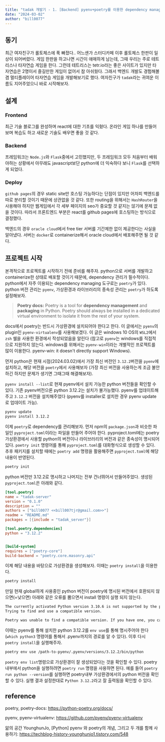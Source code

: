 ```yaml
---
title: "tadak 개발기 - 1. [Backend] pyenv+poetry를 이용한 dependency managing"
date: "2024-03-02"
author: "bill0077"
---
```


## 동기
최근 여자친구가 롤토체스에 푹 빠졌다.. 어느샌가 스터디카페 이후 롤토체스 한판이 일상이 되어버렸다. 게임 한판을 하고나면 시간이 애매하게 남는데, 그때 우리는 주로 테트리스나 타자연습 게임을 한다. 그런데 테트리스는 tetr.io라는 좋은 사이트가 있지만 타자연습은 2명이서 즐길만한 게임이 없어서 참 아쉬웠다. 그래서 백엔드 개발도 경험해볼겸 멀티플레이어 타자연습 게임을 개발해보기로 했다. 여자친구가 `tadak`라는 귀여운 이름도 지어주었으니 바로 시작해보자.

## 설계
### Frontend
최근 기술 블로그를 완성하며 react에 대한 기초를 익혔다. 온라인 게임 하나를 만들어보며 복습도 하고 새로운 기술도 배우면 좋을 것 같다.

### Backend
프레임워크는 `Node.js`와 `Flask`중에서 고민했지만, 두 프레임워크 모두 처음부터 배워야하는 상황에서 아무래도 javascript보단 python에 더 익숙하다 보니 `Flask`를 선택하게 되었다.

### Deploy
`github pages`의 경우 static site만 호스팅 가능하다는 단점이 있지만 어차피 백엔드를 따로 분리할 것이기 때문에 상관없을 것 같다. 또한 routing을 위해서는 `HashRouter`을 사용해야 하지만 웹게임에서 각 세부 페이지의 seo가 중요할 것 같지는 않기에 문제 없을 것이다. 따라서 프론트엔드 부분은 react를 github pages에 호스팅하는 방식으로 결정했다.

백엔드의 경우 `oracle cloud`에서 free tier 서버를 기간제한 없이 제공한다는 사실을 알아냈다. 서버는 `docker`로 containerize해서 oracle cloud에서 배포해주면 될 것 같다.

## 프로젝트 시작
본격적으로 프로젝트를 시작하기 전에 준비를 해주자. python으로 서버를 개발하고 containerize한 상태로 배포할 것이기 때문에, dependency 관리가 필수적이다.
python에서 자주 이용되는 dependency managing 도구로는 `poetry`가 있다. python 버전 관리는 `pyenv`, 가상환경과 라이브러리의 종속성 관리는 `poetry`가 하도록 설정해보자.

> **Poetry docs:** Poetry is a tool for **dependency management** and **packaging** in Python. Poetry should always be installed in a dedicated virtual environment to isolate it from the rest of your system.

docs에서 poetry는 반드시 가상환경에 설치되어야 한다고 한다. 이 글에서는 `pyenv`의 plugin인 `pyenv-virtualenv`를 사용해보겠다. 이 글은 windows 10 OS의 `WSL2`에서 `zsh` 쉘을 사용한 환경에서 작성되었음을 알린다 (참고로 `pyenv`는 windows를 직접적으로 지원하지 않는다. windows를 위해서는 `pyenv-win`이라는 개별적인 프로젝트를 많이 이용한다. pyenv-win: it doesn't directly support Windows). 

먼저 python은 현재 시점(2024.03.02)에서 가장 최신 버전인 `3.12.2`버전을 `pyenv`에 설치하고, 해당 버전을 `poetry`에서 사용해보자 (가장 최신 버전을 사용하는게 조금 불안하긴 하지만 문제가 생기면 그때그때 해결해보자).

`pyenv install --list`로 현재 pyenv에서 설치 가능한 python 버전들을 확인할 수 있다. 기존 pyenv버전으론 python 3.12.2는 설치가 불가능했다. pyenv를 업데이트해주고 `3.12.2` 버전을 설치해주었다 (pyenv를 installer로 설치한 경우 pyenv update로 업데이트 가능).
```zsh
pyenv update
pyenv install 3.12.2
```

이제 `poetry`로 dependency를 관리해보자. 먼저 npm의 `package.json`과 비슷한 파일인 `pyproject.toml`이라는 파일을 만들어 주어야 한다. pyproject.toml에는 poetry 가상환경에서 사용할 python의 버전이나 라이브러리의 버전과 같은 종속성이 명시되어있다. `poetry init` 명령어를 통해 `pyproject.toml`를 대화형식으로 생성할 수 있다. 추후 패키지를 설치할 때에는 `poetry add` 명령을 활용해주면 `pyproject.toml`에 해당 내용이 반영된다.
```zsh
poetry init
```

python 버전만 3.12.2로 명시하고 나머지는 전부 건너뛰어서 만들어주었다. 생성된 `pyproject.toml`은 아래와 같다.
```toml
[tool.poetry]
name = "tadak-server"
version = "0.1.0"
description = ""
authors = ["bill0077 <<bill007tjr@gmail.com>>"]
readme = "README.md"
packages = [{include = "tadak_server"}]

[tool.poetry.dependencies]
python = "3.12.2"


[build-system]
requires = ["poetry-core"]
build-backend = "poetry.core.masonry.api"
```

이제 해당 내용을 바탕으로 가상환경을 생성해보자. 이때는 `poetry install`을 이용한다. 
```zsh
poetry install
```

만일 현재 global하게 사용중인 python 버전이 poetry에 명시된 버전에서 호환되지 않으면(=낮으면) 아래와 같은 오류를 뿜으면서 install 명령이 실행 되지 않는다. 
```zsh
The currently activated Python version 3.10.6 is not supported by the project (3.12.2).
Trying to find and use a compatible version.

Poetry was unable to find a compatible version. If you have one, you can explicitly use it via the "env use" command.
```

이때는 pyenv를 통해 설치한 python 3.12.2를 `env use`를 통해 명시주어야 한다 (`which python3` 명령어를 통해서 .pyenv까지의 경로를 알 수 있다). 이후 다시 `poetry install`을 실행해주자.
```zsh
poetry env use /path-to-pyenv/.pyenv/versions/3.12.2/bin/python
```

`poetry env list`명령으로 가상환경이 잘 생성되었다는 것을 확인할 수 있다. poetry 내부에서 python을 실행하려면 `poetry run` 명령을 사용하면 된다. 예를 들어 `poetry run python --version`를 실행하면 poetry내부 가상환경에서의 python 버전을 확인 할 수 있다. 실행 결과 설정한대로 `Python 3.12.2`라고 잘 출력됨을 확인할 수 있다.

## reference

poetry, poetry-docs: https://python-poetry.org/docs/

pyenv, pyenv-virtualenv: https://github.com/pyenv/pyenv-virtualenv

앎의 공간 YounghunJo, [Python] pyenv 와 poetry의 개념, 그리고 두 개를 함께 사용하기: https://techblog-history-younghunjo1.tistory.com/548
